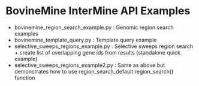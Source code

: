# BovineMine InterMine API Examples

* bovinemine_region_search_example.py : Genomic region search examples
* bovinemine_template_query.py : Template query example
* selective_sweeps_regions_example.py : Selective sweeps region search + create list of 
  overlapping gene ids from results (standalone quick example)
* selective_sweeps_regions_example2.py : Same as above but demonstrates how to use 
  region_search_default region_search() function